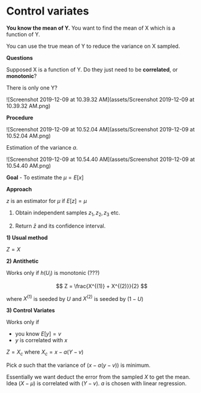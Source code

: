 # Control variates

**You know the mean of Y.** You want to find the mean of X which is a function of Y.

You can use the true mean of Y to reduce the variance on X sampled.



**Questions**

Supposed X is a function of Y. Do they just need to be **correlated**, or **monotonic**?

There is only one Y?



![Screenshot 2019-12-09 at 10.39.32 AM](assets/Screenshot 2019-12-09 at 10.39.32 AM.png)



**Procedure**

![Screenshot 2019-12-09 at 10.52.04 AM](assets/Screenshot 2019-12-09 at 10.52.04 AM.png)

Estimation of the variance $a$.

![Screenshot 2019-12-09 at 10.54.40 AM](assets/Screenshot 2019-12-09 at 10.54.40 AM.png)





**Goal** - To estimate the $\mu = E[x]$ 

**Approach**

$z$ is an estimator for $\mu$ if $E[z] = \mu$

1) Obtain independent samples $z_1, z_2, z_3$ etc.

2) Return $\bar{z}$ and its confidence interval.



**1) Usual method**

$Z=X$

**2) Antithetic**

Works only if $h(U_i)$ is monotonic (???)

$$
Z = \frac{X^{(1)} + X^{(2)}}{2}
$$

where $X^{(1)}$ is seeded by $U$ and $X^{(2)}$ is seeded by $(1-U)$



**3) Control Variates**

Works only if 

- you know $E[y] = v$
- $y$ is correlated with $x$





$Z = X_c$ where $X_c = x - a(Y-v)$

Pick $a$ such that the variance of $(x - a(y-v))$ is minimum.

Essentially we want deduct the error from the sampled $X$ to get the mean. Idea $(X-\mu)$ is correlated with $(Y-v)$. $a$ is chosen with linear regression.







